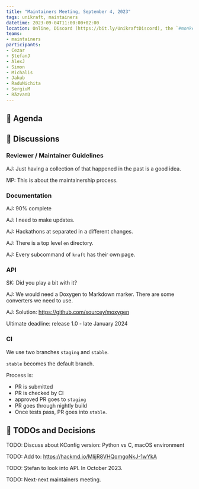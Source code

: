 ```yaml
---
title: "Maintainers Meeting, September 4, 2023"
tags: unikraft, maintainers
datetime: 2023-09-04T11:00:00+02:00
location: Online, Discord (https://bit.ly/UnikraftDiscord), the `#monkey-business` voice channel
teams:
- maintainers
participants:
- Cezar
- ȘtefanJ
- AlexJ
- Simon
- Michalis
- Jakub
- RaduNichita
- SergiuM
- RăzvanD
---
```


## :dart: Agenda


## :closed_book: Discussions

### Reviewer / Maintainer Guidelines

AJ: Just having a collection of that happened in the past is a good idea.

MP: This is about the maintainership process.

### Documentation

AJ: 90% complete

AJ: I need to make updates.

AJ: Hackathons at separated in a different changes.

AJ: There is a top level `en` directory.

AJ: Every subcommand of `kraft` has their own page.

### API

SK: Did you play a bit with it?

AJ: We would need a Doxygen to Markdown marker.
There are some converters we need to use.

AJ: Solution: https://github.com/sourcey/moxygen

Ultimate deadline: release 1.0 - late January 2024

### CI

We use two branches `staging` and `stable`.

`stable` becomes the default branch.

Process is:

- PR is submitted
- PR is checked by CI
- approved PR goes to `staging`
- PR goes through nightly build
- Once tests pass, PR goes into `stable`.

## :wrench: TODOs and Decisions

TODO: Discuss about KConfig version: Python vs C, macOS environment

TODO: Add to: https://hackmd.io/MIijR8VHQqmgoNkJ-1wYkA

TODO: Ștefan to look into API.
In October 2023.

TODO: Next-next maintainers meeting.
